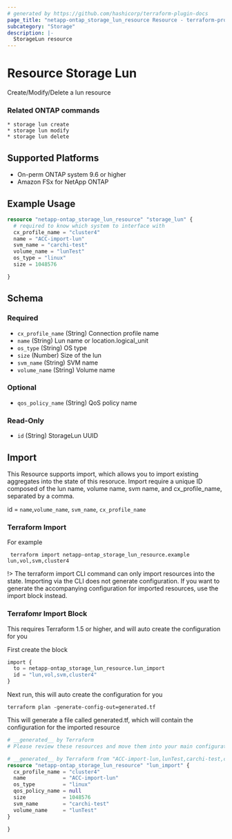 ```yaml
---
# generated by https://github.com/hashicorp/terraform-plugin-docs
page_title: "netapp-ontap_storage_lun_resource Resource - terraform-provider-netapp-ontap"
subcategory: "Storage"
description: |-
  StorageLun resource
---
```


# Resource Storage Lun

Create/Modify/Delete a lun resource

### Related ONTAP commands
```commandline
* storage lun create
* storage lun modify
* storage lun delete
```

## Supported Platforms
* On-perm ONTAP system 9.6 or higher
* Amazon FSx for NetApp ONTAP

## Example Usage

```terraform
resource "netapp-ontap_storage_lun_resource" "storage_lun" {
  # required to know which system to interface with
  cx_profile_name = "cluster4"
  name = "ACC-import-lun"
  svm_name = "carchi-test"
  volume_name = "lunTest"
  os_type = "linux"
  size = 1048576

}

```


<!-- schema generated by tfplugindocs -->
## Schema

### Required

- `cx_profile_name` (String) Connection profile name
- `name` (String) Lun name or location.logical_unit
- `os_type` (String) OS type
- `size` (Number) Size of the lun
- `svm_name` (String) SVM name
- `volume_name` (String) Volume name

### Optional

- `qos_policy_name` (String) QoS policy name

### Read-Only

- `id` (String) StorageLun UUID

## Import
This Resource supports import, which allows you to import existing aggregates into the state of this resoruce.
Import require a unique ID composed of the lun name, volume name, svm name, and cx_profile_name, separated by a comma.

id = `name`,`volume_name`, `svm_name`, `cx_profile_name`

### Terraform Import

For example
 ```shell
  terraform import netapp-ontap_storage_lun_resource.example lun,vol,svm,cluster4
 ```

!> The terraform import CLI command can only import resources into the state. Importing via the CLI does not generate configuration. If you want to generate the accompanying configuration for imported resources, use the import block instead.

### Terrafomr Import Block
This requires Terraform 1.5 or higher, and will auto create the configuration for you

First create the block
```terraform
import {
  to = netapp-ontap_storage_lun_resource.lun_import
  id = "lun,vol,svm,cluster4"
}
```
Next run, this will auto create the configuration for you
```shell
terraform plan -generate-config-out=generated.tf
```
This will generate a file called generated.tf, which will contain the configuration for the imported resource
```terraform
# __generated__ by Terraform
# Please review these resources and move them into your main configuration files.

# __generated__ by Terraform from "ACC-import-lun,lunTest,carchi-test,cluster4"
resource "netapp-ontap_storage_lun_resource" "lun_import" {
  cx_profile_name = "cluster4"
  name            = "ACC-import-lun"
  os_type         = "linux"
  qos_policy_name = null
  size            = 1048576
  svm_name        = "carchi-test"
  volume_name     = "lunTest"
}

}
``` 

